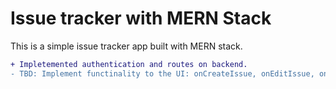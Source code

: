 # Issue tracker with MERN Stack
This is a simple issue tracker app built with MERN stack.
```diff
+ Impletemented authentication and routes on backend.
- TBD: Implement functinality to the UI: onCreateIssue, onEditIssue, onDeleteIssue etc.
```
